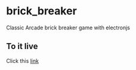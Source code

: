 # brick_breaker
Classic Arcade brick breaker game with electronjs

## To it live 
Click this <a href="https://mohdAffancodes.github.io/breaker">link</a>
